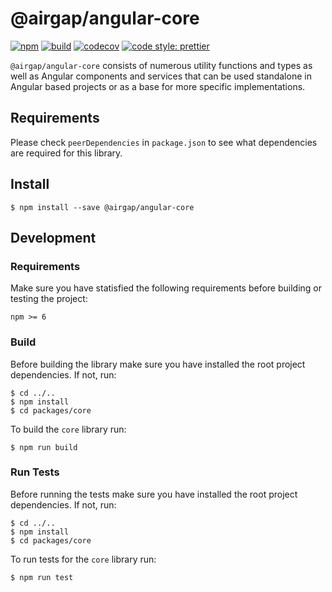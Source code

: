 # @airgap/angular-core

[![npm](https://img.shields.io/npm/v/@airgap/angular-core.svg?colorB=brightgreen)](https://www.npmjs.com/package/@airgap/angular-core)
[![build](https://img.shields.io/travis/airgap-it/angular-core.svg)](https://travis-ci.org/airgap-it/angular-core/)
[![codecov](https://img.shields.io/codecov/c/gh/airgap-it/angular-core.svg)](https://codecov.io/gh/airgap-it/angular-core/)
[![code style: prettier](https://img.shields.io/badge/code_style-prettier-ff69b4.svg?style=flat-square)](https://github.com/prettier/prettier)

`@airgap/angular-core` consists of numerous utility functions and types as well as Angular components and services that can be used standalone in Angular based projects or as a base for more specific implementations.

## Requirements

Please check `peerDependencies` in `package.json` to see what dependencies are required for this library.

## Install

```
$ npm install --save @airgap/angular-core
```

## Development

### Requirements

Make sure you have statisfied the following requirements before building or testing the project:

```
npm >= 6
```

### Build

Before building the library make sure you have installed the root project dependencies. If not, run:

```
$ cd ../..
$ npm install
$ cd packages/core
```

To build the `core` library run:

```
$ npm run build
```

### Run Tests

Before running the tests make sure you have installed the root project dependencies. If not, run:

```
$ cd ../..
$ npm install
$ cd packages/core
```

To run tests for the `core` library run:

```
$ npm run test
```
